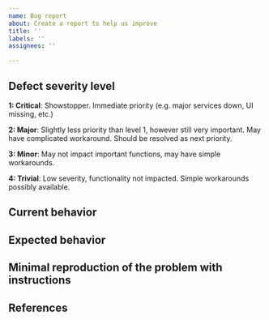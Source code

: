 ```yaml
---
name: Bug report
about: Create a report to help us improve
title: ''
labels: ''
assignees: ''

---
```


<!-- Please search for a similar issue before submitting -->

## Defect severity level
<!-- Pick one, remove the rest -->
**1: Critical**: Showstopper. Immediate priority (e.g. major services down, UI missing, etc.)

**2: Major**: Slightly less priority than level 1, however still very important. May have complicated workaround. Should be resolved as next priority.

**3: Minor**: May not impact important functions, may have simple workarounds.

**4: Trivial**: Low severity, functionality not impacted. Simple workarounds possibly available.

## Current behavior
<!-- Describe how the issue manifests. -->

## Expected behavior
<!-- Describe what the desired behavior would be. -->

## Minimal reproduction of the problem with instructions
<!--
Please provide the *STEPS TO REPRODUCE*. If there are any visible, non-generic error messages, or if a
part of the UI is visibly broken, please include a snapshot.
-->

## References
<!-- 
Please provide any 
+ URLs/screenshots (e.g. conversation, activity, task, error page, samples) from other systems (e.g. HubSpot) 
+ summary of related discussions/conversations 
AND possibly “tag involved people”
for faster and more efficient issue tracking.
-->
